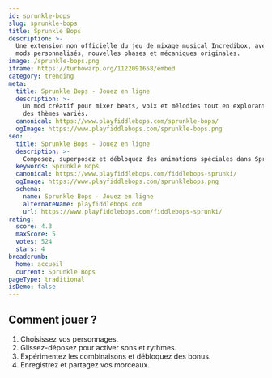 ```yaml
---
id: sprunkle-bops
slug: sprunkle-bops
title: Sprunkle Bops
description: >-
  Une extension non officielle du jeu de mixage musical Incredibox, avec 
  mods personnalisés, nouvelles phases et mécaniques originales.
image: /sprunkle-bops.png
iframe: https://turbowarp.org/1122091658/embed
category: trending
meta:
  title: Sprunkle Bops - Jouez en ligne
  description: >-
    Un mod créatif pour mixer beats, voix et mélodies tout en explorant 
    des thèmes variés.
  canonical: https://www.playfiddlebops.com/sprunkle-bops/
  ogImage: https://www.playfiddlebops.com/sprunkle-bops.png
seo:
  title: Sprunkle Bops - Jouez en ligne
  description: >-
    Composez, superposez et débloquez des animations spéciales dans Sprunkle Bops.
  keywords: Sprunkle Bops
  canonical: https://www.playfiddlebops.com/fiddlebops-sprunki/
  ogImage: https://www.playfiddlebops.com/sprunklebops.png
  schema:
    name: Sprunkle Bops - Jouez en ligne
    alternateName: playfiddlebops.com
    url: https://www.playfiddlebops.com/fiddlebops-sprunki/
rating:
  score: 4.3
  maxScore: 5
  votes: 524
  stars: 4
breadcrumb:
  home: accueil
  current: Sprunkle Bops
pageType: traditional
isDemo: false
---
```


## Comment jouer ?

1. Choisissez vos personnages.
2. Glissez-déposez pour activer sons et rythmes.
3. Expérimentez les combinaisons et débloquez des bonus.
4. Enregistrez et partagez vos morceaux.
